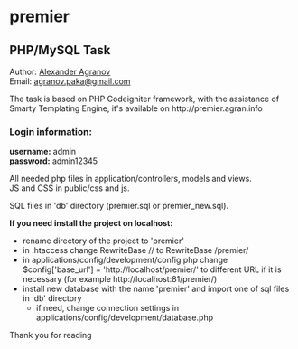 # premier
<h2>PHP/MySQL Task</h2>

Author: <a href="http://agran.info">Alexander Agranov</a></br>
Email: agranov.paka@gmail.com</br>

<p>The task is based on PHP Codeigniter framework, with the assistance of Smarty Templating Engine,
it's available on  http://premier.agran.info</p>

<h3>Login information:</h3>
<b>username:</b> admin</br>
<b>password:</b> admin12345</br>

<p>All needed php files in application/controllers, models and views.</br>
JS and CSS in public/css and js.</p>
SQL files in 'db' directory (premier.sql or premier_new.sql).

**If you need install the project on localhost:**
+ rename directory of the project to 'premier'
+ in .htaccess change RewriteBase // to RewriteBase /premier/
+ in applications/config/development/config.php change $config['base_url'] = 'http://localhost/premier/' to different URL if it is necessary (for example http://localhost:81/premier/)
+ install new database with the name 'premier' and import one of sql files in 'db' directory
  - if need, change connection settings in applications/config/development/database.php

Thank you for reading



